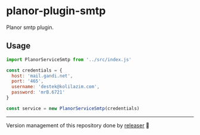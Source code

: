 # planor-plugin-smtp
Planor smtp plugin.

## Usage
```js
import PlanorServiceSmtp from '../src/index.js'

const credentials = {
  host: 'mail.gandi.net',
  port: '465',
  username: 'destek@kolilazim.com',
  password: 'mrB.6721'
}

const service = new PlanorServiceSmtp(credentials)
```

---

Version management of this repository done by [releaser](https://github.com/muratgozel/node-releaser) 🚀
